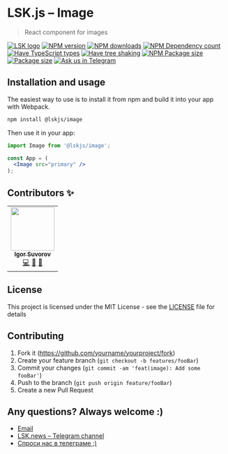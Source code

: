 # LSK.js – Image

> React component for images

[![LSK logo](https://badgen.net/badge/icon/MADE%20BY%20LSK?icon=zeit&label&color=red&labelColor=red)](https://github.com/lskjs)
[![NPM version](https://badgen.net/npm/v/@lskjs/image)](https://www.npmjs.com/package/@lskjs/image)
[![NPM downloads](https://badgen.net/npm/dt/@lskjs/image)](https://www.npmjs.com/package/@lskjs/image)
[![NPM Dependency count](https://badgen.net/bundlephobia/dependency-count/@lskjs/image)](https://bundlephobia.com/result?p=@lskjs/image)
[![Have TypeScript types](https://badgen.net/npm/types/@lskjs/image)](https://www.npmjs.com/package/@lskjs/image)
[![Have tree shaking](https://badgen.net/bundlephobia/tree-shaking/@lskjs/image)](https://bundlephobia.com/result?p=@lskjs/image)
[![NPM Package size](https://badgen.net/bundlephobia/minzip/@lskjs/image)](https://bundlephobia.com/result?p=@lskjs/image)
[![Package size](https://badgen.net//github/license/lskjs/lskjs)](https://github.com/lskjs/lskjs/blob/master/LICENSE)
[![Ask us in Telegram](https://img.shields.io/badge/Ask%20us%20in-Telegram-brightblue.svg)](https://t.me/lskjschat)

<!-- ## Getting Started -->
## Installation and usage

The easiest way to use is to install it from npm and build it into your app with Webpack.

```bash
npm install @lskjs/image
```

Then use it in your app:

```jsx
import Image from '@lskjs/image';

const App = (
  <Image src="primary" />
);
```

## Contributors ✨

<!-- ALL-CONTRIBUTORS-LIST:START - Do not remove or modify this section -->
<!-- prettier-ignore-start -->
<!-- markdownlint-disable -->
<table>
  <tr>
    <td align="center"><a href="https://isuvorov.com"><img src="https://avatars2.githubusercontent.com/u/1056977?v=4?s=100" width="100px;" alt=""/><br /><sub><b>Igor Suvorov</b></sub></a><br /><a href="lskjs/lskjs///commits?author=isuvorov" title="Code">💻</a> <a href="#design-isuvorov" title="Design">🎨</a> <a href="#ideas-isuvorov" title="Ideas, Planning, & Feedback">🤔</a></td>
  </tr>
</table>

<!-- markdownlint-restore -->
<!-- prettier-ignore-end -->

<!-- ALL-CONTRIBUTORS-LIST:END -->

## License
This project is licensed under the MIT License - see the [LICENSE](LICENSE) file for details

## Contributing
1. Fork it (<https://github.com/yourname/yourproject/fork>)
2. Create your feature branch (`git checkout -b features/fooBar`)
3. Commit your changes (`git commit -am 'feat(image): Add some fooBar'`)
4. Push to the branch (`git push origin feature/fooBar`)
5. Create a new Pull Request

## Any questions? Always welcome :)
- [Email](mailto:hi@isuvorov.com)
- [LSK.news – Telegram channel](https://t.me/lskjs)
- [Спроси нас в телеграме ;)](https://t.me/lskjschat)